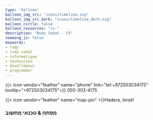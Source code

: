 ```yaml
---
type: 'balloon'
balloon_img_src: "icons/timeline.svg"
balloon_img_src_dark: "icons/timeline_dark.svg"
balloon_circle: false
balloon_resources: "cv."
description: "Rudy Sadat - CV"
zooming_js: false
keywords:
- rudy
- rudy sadat
- informatique
- technicien
- devellopeur
- programmer
---
```


{{< icon vendor="feather" name="phone" link="tel:+972503034175" tooltip="+972503034175">}} 050-303-4175
<!-- {{< icon vendor="feather" name="mail" link="mailto:rudysadat@gmail.com" tooltip="rudysadat@gmail.com">}} -->
{{< icon vendor="feather" name="map-pin" >}}Hadera, _Israël_


### **מפתח & טכנאי מחשוב**